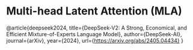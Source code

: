# Multi-head Latent Attention (MLA)

@article{deepseek2024,
  title={DeepSeek-V2: A Strong, Economical, and Efficient Mixture-of-Experts Language Model},
  author={DeepSeek-AI},
  journal={arXiv},
  year={2024},
  url={https://arxiv.org/abs/2405.04434}
}
